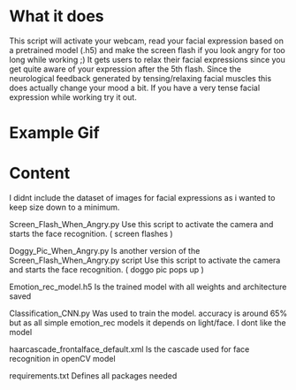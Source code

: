 # What it does
This script will activate your webcam, read your facial expression based on a pretrained model (.h5) and make the screen flash if you look angry for too long while working ;)
It gets users to relax their facial expressions since you get quite aware of your expression after the 5th flash. Since the neurological feedback generated by tensing/relaxing facial muscles this does actually change your mood a bit. If you have a very tense facial expression while working try it out.

# Example Gif

# Content
I didnt include the dataset of images for facial expressions as i wanted to keep size down to a minimum.

Screen_Flash_When_Angry.py
Use this script to activate the camera and starts the face recognition. ( screen flashes )

Doggy_Pic_When_Angry.py
Is another version of the Screen_Flash_When_Angry.py script
Use this script to activate the camera and starts the face recognition. ( doggo pic pops up ) 

Emotion_rec_model.h5
Is the trained model with all weights and architecture saved

Classification_CNN.py 
Was used to train the model. accuracy is around 65% but as all simple emotion_rec models it depends on light/face. I dont like the model 

haarcascade_frontalface_default.xml
Is the cascade used for face recognition in openCV model

requirements.txt
Defines all packages needed
